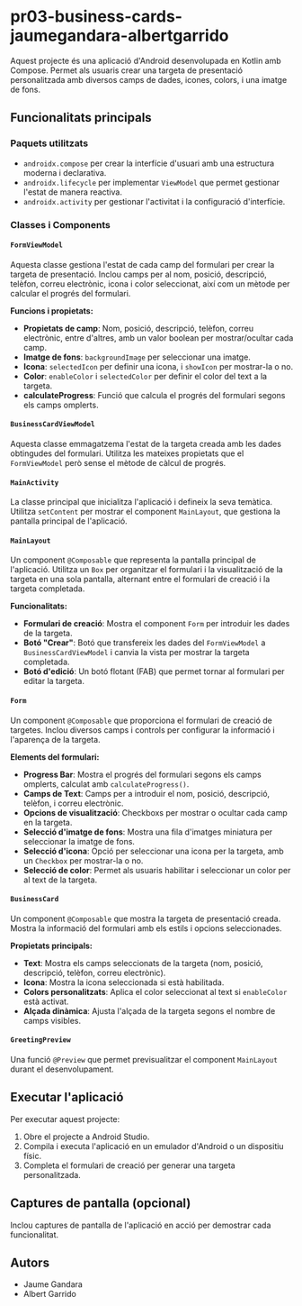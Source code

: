 ﻿# pr03-business-cards-jaumegandara-albertgarrido

Aquest projecte és una aplicació d'Android desenvolupada en Kotlin amb Compose. Permet als usuaris crear una targeta de presentació personalitzada amb diversos camps de dades, icones, colors, i una imatge de fons.

## Funcionalitats principals

### Paquets utilitzats
- `androidx.compose` per crear la interfície d'usuari amb una estructura moderna i declarativa.
- `androidx.lifecycle` per implementar `ViewModel` que permet gestionar l'estat de manera reactiva.
- `androidx.activity` per gestionar l'activitat i la configuració d'interfície.

### Classes i Components

#### `FormViewModel`
Aquesta classe gestiona l'estat de cada camp del formulari per crear la targeta de presentació. Inclou camps per al nom, posició, descripció, telèfon, correu electrònic, icona i color seleccionat, així com un mètode per calcular el progrés del formulari.

**Funcions i propietats:**
- **Propietats de camp**: Nom, posició, descripció, telèfon, correu electrònic, entre d'altres, amb un valor boolean per mostrar/ocultar cada camp.
- **Imatge de fons**: `backgroundImage` per seleccionar una imatge.
- **Icona**: `selectedIcon` per definir una icona, i `showIcon` per mostrar-la o no.
- **Color**: `enableColor` i `selectedColor` per definir el color del text a la targeta.
- **calculateProgress**: Funció que calcula el progrés del formulari segons els camps omplerts.

#### `BusinessCardViewModel`
Aquesta classe emmagatzema l'estat de la targeta creada amb les dades obtingudes del formulari. Utilitza les mateixes propietats que el `FormViewModel` però sense el mètode de càlcul de progrés.

#### `MainActivity`
La classe principal que inicialitza l'aplicació i defineix la seva temàtica. Utilitza `setContent` per mostrar el component `MainLayout`, que gestiona la pantalla principal de l'aplicació.

#### `MainLayout`
Un component `@Composable` que representa la pantalla principal de l'aplicació. Utilitza un `Box` per organitzar el formulari i la visualització de la targeta en una sola pantalla, alternant entre el formulari de creació i la targeta completada.

**Funcionalitats:**
- **Formulari de creació**: Mostra el component `Form` per introduir les dades de la targeta.
- **Botó "Crear"**: Botó que transfereix les dades del `FormViewModel` a `BusinessCardViewModel` i canvia la vista per mostrar la targeta completada.
- **Botó d'edició**: Un botó flotant (FAB) que permet tornar al formulari per editar la targeta.

#### `Form`
Un component `@Composable` que proporciona el formulari de creació de targetes. Inclou diversos camps i controls per configurar la informació i l'aparença de la targeta.

**Elements del formulari:**
- **Progress Bar**: Mostra el progrés del formulari segons els camps omplerts, calculat amb `calculateProgress()`.
- **Camps de Text**: Camps per a introduir el nom, posició, descripció, telèfon, i correu electrònic.
- **Opcions de visualització**: Checkboxs per mostrar o ocultar cada camp en la targeta.
- **Selecció d'imatge de fons**: Mostra una fila d'imatges miniatura per seleccionar la imatge de fons.
- **Selecció d'icona**: Opció per seleccionar una icona per la targeta, amb un `Checkbox` per mostrar-la o no.
- **Selecció de color**: Permet als usuaris habilitar i seleccionar un color per al text de la targeta.

#### `BusinessCard`
Un component `@Composable` que mostra la targeta de presentació creada. Mostra la informació del formulari amb els estils i opcions seleccionades.

**Propietats principals:**
- **Text**: Mostra els camps seleccionats de la targeta (nom, posició, descripció, telèfon, correu electrònic).
- **Icona**: Mostra la icona seleccionada si està habilitada.
- **Colors personalitzats**: Aplica el color seleccionat al text si `enableColor` està activat.
- **Alçada dinàmica**: Ajusta l'alçada de la targeta segons el nombre de camps visibles.

#### `GreetingPreview`
Una funció `@Preview` que permet previsualitzar el component `MainLayout` durant el desenvolupament.

## Executar l'aplicació
Per executar aquest projecte:
1. Obre el projecte a Android Studio.
2. Compila i executa l'aplicació en un emulador d'Android o un dispositiu físic.
3. Completa el formulari de creació per generar una targeta personalitzada.

## Captures de pantalla (opcional)
Inclou captures de pantalla de l'aplicació en acció per demostrar cada funcionalitat.

## Autors
- Jaume Gandara
- Albert Garrido
